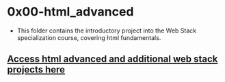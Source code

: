 # 0x00-html_advanced

* This folder contains the introductory project into the Web Stack specialization course, covering html fundamentals.
## [Access html advanced and additional web stack projects here](https://github.com/Jilroge7/holbertonschool-web_front_end.git)